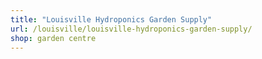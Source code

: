 ```yaml
---
title: "Louisville Hydroponics Garden Supply"
url: /louisville/louisville-hydroponics-garden-supply/
shop: garden centre
---
```

